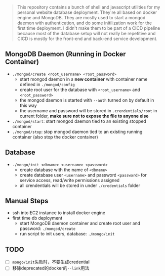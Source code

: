 > This repository contains a bunch of shell and javascript utilities for my personal website database deployment. They're all based on docker engine and MongoDB. They are mostly used to start a mongod daemon with authentication, and do some initilization work for the first time deployment. I didn't make them to be part of a CICD pipeline because most of the database setup will not really be repetitive and CICD is mostly for the front-end and back-end service development.

## MongoDB Daemon (Running in Docker Container)
- `./mongod/create <root_username> <root_password>`
  - start mongod daemon in a **new container** with container name defined in `./mongod/config`
  - create root user for the database with `<root_username>` and `<root_password>`
  - the mongod daemon is started with `--auth` turned on by default in this way
  - the username and password will be stored in `.crendentials/root` in current folder, **make sure not to expose the file to anyone else**
- `./mongod/start`: start mongod daemon tied to an existing stopped container
- `./mongod/stop`: stop mongod daemon tied to an existing running container (also stop the docker container)

## Database
- `./mongo/init <dbname> <username> <password>`
  - create database with the name of `<dbname>`
  - create database user `<username>` and password `<password>` for service access, read/write permissions assigned
  - all crendentials will be stored in under `./credentials` folder

## Manual Steps
- ssh into EC2 instance to install docker engine
- first time db deployment
  - start MongoDB daemon container and create root user and password: `./mongod/create` 
  - run script to init users, database: `./mongo/init`

## TODO
- [ ] `mongo/init`失败时，不要生成credential
- [ ] 移除deprecated的docker的`--link`用法